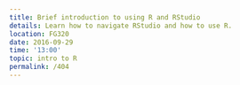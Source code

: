 ```yaml
---
title: Brief introduction to using R and RStudio
details: Learn how to navigate RStudio and how to use R.
location: FG320
date: 2016-09-29
time: '13:00'
topic: intro to R
permalink: /404
---
```


